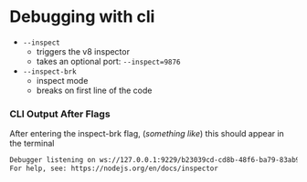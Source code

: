 # Debugging with cli

- `--inspect`
  - triggers the v8 inspector
  - takes an optional port: `--inspect=9876`
- `--inspect-brk`
  - inspect mode
  - breaks on first line of the code

### CLI Output After Flags

After entering the inspect-brk flag, (_something like_) this should appear in the terminal

```bash
Debugger listening on ws://127.0.0.1:9229/b23039cd-cd8b-48f6-ba79-83ab9ecd5660
For help, see: https://nodejs.org/en/docs/inspector
```
